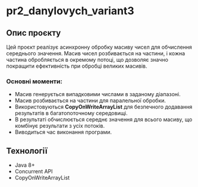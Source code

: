 # pr2_danylovych_variant3

## Опис проєкту

Цей проєкт реалізує асинхронну обробку масиву чисел для обчислення середнього значення. Масив чисел розбивається на частини, і кожна частина обробляється в окремому потоці, що дозволяє значно покращити ефективність при обробці великих масивів.

### Основні моменти:

- Масив генерується випадковими числами в заданому діапазоні.
- Масив розбивається на частини для паралельної обробки.
- Використовуються **CopyOnWriteArrayList** для безпечного додавання результатів в багатопоточному середовищі.
- В результаті обчислюється середнє значення для всього масиву, що комбінує результати з усіх потоків.
- Виводиться час виконання програми.

## Технології

- Java 8+
- Concurrent API
- CopyOnWriteArrayList

